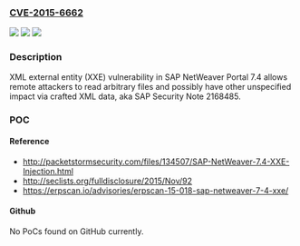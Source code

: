 ### [CVE-2015-6662](https://cve.mitre.org/cgi-bin/cvename.cgi?name=CVE-2015-6662)
![](https://img.shields.io/static/v1?label=Product&message=n%2Fa&color=blue)
![](https://img.shields.io/static/v1?label=Version&message=n%2Fa&color=blue)
![](https://img.shields.io/static/v1?label=Vulnerability&message=n%2Fa&color=brighgreen)

### Description

XML external entity (XXE) vulnerability in SAP NetWeaver Portal 7.4 allows remote attackers to read arbitrary files and possibly have other unspecified impact via crafted XML data, aka SAP Security Note 2168485.

### POC

#### Reference
- http://packetstormsecurity.com/files/134507/SAP-NetWeaver-7.4-XXE-Injection.html
- http://seclists.org/fulldisclosure/2015/Nov/92
- https://erpscan.io/advisories/erpscan-15-018-sap-netweaver-7-4-xxe/

#### Github
No PoCs found on GitHub currently.

